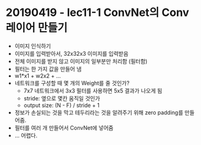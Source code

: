 # 20190419 - lec11-1 ConvNet의 Conv 레이어 만들기

- 이미지 인식하기
- 이미지를 입력받아서, 32x32x3 이미지를 입력받음
- 전체 이미지를 받지 않고 이미지의 일부분만 처리함 (필터함)
- 필터는 한 가지 값을 만들어 냄
- w1*x1 + w2x2 + ...
- 네트워크를 구성할 때 몇 개의 Weight를 줄 것인가?
    - 7x7 네트워크에서 3x3 필터를 사용하면 5x5 결과가 나오게 됨
    - stride: 옆으로 몇칸 움직일 것인가
    - output size: (N - F) / stride + 1
- 정보가 손실되는 것을 막고 테두리라는 것을 알려주기 위해 zero padding를 만들어줌. 
- 필터를 여러 개 만들어서 ConvNet에 넣어줌
- ... 어렵다.
